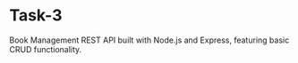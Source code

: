 # Task-3
Book Management REST API built with Node.js and Express, featuring basic CRUD functionality.
